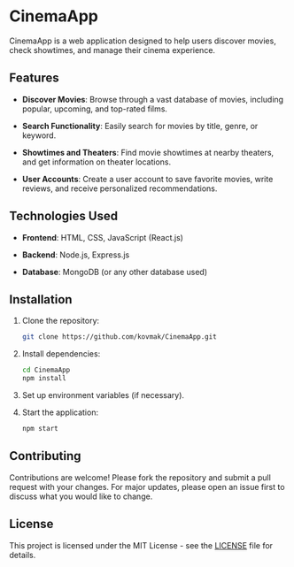 # CinemaApp

CinemaApp is a web application designed to help users discover movies, check showtimes, and manage their cinema experience.

## Features

- **Discover Movies**: Browse through a vast database of movies, including popular, upcoming, and top-rated films.
  
- **Search Functionality**: Easily search for movies by title, genre, or keyword.

- **Showtimes and Theaters**: Find movie showtimes at nearby theaters, and get information on theater locations.

- **User Accounts**: Create a user account to save favorite movies, write reviews, and receive personalized recommendations.

## Technologies Used

- **Frontend**: HTML, CSS, JavaScript (React.js)
  
- **Backend**: Node.js, Express.js
  
- **Database**: MongoDB (or any other database used)

## Installation

1. Clone the repository:

   ```bash
   git clone https://github.com/kovmak/CinemaApp.git
   ```

2. Install dependencies:

   ```bash
   cd CinemaApp
   npm install
   ```

3. Set up environment variables (if necessary).

4. Start the application:

   ```bash
   npm start
   ```

## Contributing

Contributions are welcome! Please fork the repository and submit a pull request with your changes. For major updates, please open an issue first to discuss what you would like to change.

## License

This project is licensed under the MIT License - see the [LICENSE](LICENSE) file for details.
